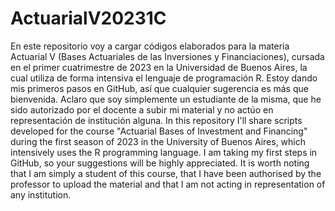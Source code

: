 # ActuarialV20231C
En este repositorio voy a cargar códigos elaborados para la materia Actuarial V (Bases Actuariales de las Inversiones y Financiaciones), cursada en el primer cuatrimestre de 2023 en la Universidad de Buenos Aires, la cual utiliza de forma intensiva el lenguaje de programación R. Estoy dando mis primeros pasos en GitHub, así que cualquier sugerencia es más que bienvenida. Aclaro que soy simplemente un estudiante de la misma, que he sido autorizado por el docente a subir mi material y no actúo en representación de institución alguna.
In this repository I'll share scripts developed for the course "Actuarial Bases of Investment and Financing" during the first season of 2023 in the University of Buenos Aires, which intensively uses the R programming language. I am taking my first steps in GitHub, so your suggestions will be highly appreciated. It is worth noting that I am simply a student of this course, that I have been authorised by the professor to upload the material and that I am not acting in representation of any institution.
